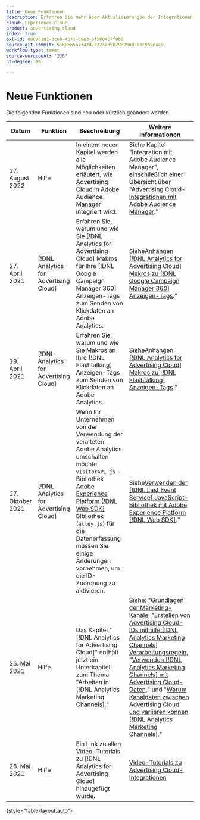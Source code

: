 ```yaml
---
title: Neue Funktionen
description: Erfahren Sie mehr über Aktualisierungen der Integrationen zwischen Advertising Cloud und anderen Produkten und Diensten in Adobe Experience Cloud.
cloud: Experience Cloud
product: advertising cloud
index: true
exl-id: 0808d101-3c6b-4671-b9e3-6f588427f8b5
source-git-commit: 5180665a7342d7222aa350298298d5bcc9b2e449
workflow-type: tm+mt
source-wordcount: '236'
ht-degree: 0%

---
```


# Neue Funktionen

Die folgenden Funktionen sind neu oder kürzlich geändert worden.

| Datum | Funktion | Beschreibung | Weitere Informationen |
| ---- | ------- | ----------- | -------------------- |
| 17. August 2022 | Hilfe | In einem neuen Kapitel werden alle Möglichkeiten erläutert, wie Advertising Cloud in Adobe Audience Manager integriert wird. | Siehe Kapitel &quot;Integration mit Adobe Audience Manager&quot;, einschließlich einer Übersicht über &quot;[Advertising Cloud-Integrationen mit Adobe Audience Manager](/help/integrations/audience-manager/overview.md).&quot; |
| 27. April 2021 | [!DNL Analytics for Advertising Cloud] | Erfahren Sie, warum und wie Sie [!DNL Analytics for Advertising Cloud] Makros für Ihre [!DNL Google Campaign Manager 360] Anzeigen-Tags zum Senden von Klickdaten an Adobe Analytics. | Siehe[Anhängen [!DNL Analytics for Advertising Cloud] Makros zu [!DNL Google Campaign Manager 360] Anzeigen-Tags](/help/integrations/analytics/macros-google-campaign-manager.md).&quot; |
| 19. April 2021 | [!DNL Analytics for Advertising Cloud] | Erfahren Sie, warum und wie Sie Makros an Ihre [!DNL Flashtalking] Anzeigen-Tags zum Senden von Klickdaten an Adobe Analytics. | Siehe[Anhängen [!DNL Analytics for Advertising Cloud] Makros zu [!DNL Flashtalking] Anzeigen-Tags](/help/integrations/analytics/macros-flashtalking.md).&quot; |
| 27. Oktober 2021 | [!DNL Analytics for Advertising Cloud] | Wenn Ihr Unternehmen von der Verwendung der veralteten Adobe Analytics umschalten möchte `visitorAPI.js` -Bibliothek [Adobe Experience Platform [!DNL Web SDK]](https://experienceleague.adobe.com/docs/experience-platform/edge/home.html) Bibliothek (`alloy.js`) für die Datenerfassung müssen Sie einige Änderungen vornehmen, um die ID-Zuordnung zu aktivieren. | Siehe[Verwenden der [!DNL Last Event Service] JavaScript-Bibliothek mit Adobe Experience Platform [!DNL Web SDK]](/help/integrations/analytics/web-sdk.md).&quot; |
| 26. Mai 2021 | Hilfe | Das Kapitel &quot;[!DNL Analytics for Advertising Cloud]&quot; enthält jetzt ein Unterkapitel zum Thema &quot;Arbeiten in [!DNL Analytics Marketing Channels].&quot; | Siehe: &quot;[Grundlagen der Marketing-Kanäle](/help/integrations/analytics/marketing-channels/mc-overview.md), &quot;[Erstellen von Advertising Cloud-IDs mithilfe [!DNL Analytics Marketing Channels] Verarbeitungsregeln](/help/integrations/analytics/marketing-channels/mc-ids.md), &quot;[Verwenden [!DNL Analytics Marketing Channels] mit Advertising Cloud-Daten](/help/integrations/analytics/marketing-channels/mc-ac-data.md),&quot; und &quot;[Warum Kanaldaten zwischen Advertising Cloud und variieren können [!DNL Analytics Marketing Channels]](/help/integrations/analytics/marketing-channels/mc-data-variances.md).&quot; |
| 26. Mai 2021 | Hilfe | Ein Link zu allen Video-Tutorials zu [!DNL Analytics for Advertising Cloud] hinzugefügt wurde. | [Video-Tutorials zu Advertising Cloud-Integrationen](https://experienceleague.adobe.com/docs/advertising-cloud-learn/tutorials/overview.html) |

{style=&quot;table-layout:auto&quot;}

<!-- At some point, just make this an overview page instead?

Adobe Advertising Cloud is integrated with the following Adobe Experience Cloud products:

* [Adobe Analytics](/help/integrations/analytics/overview.md)

* Adobe Audience Manager

* Adobe Campaign (Advertising Cloud Search only)

* Adobe Experience Cloud Device Co-op
 -->
